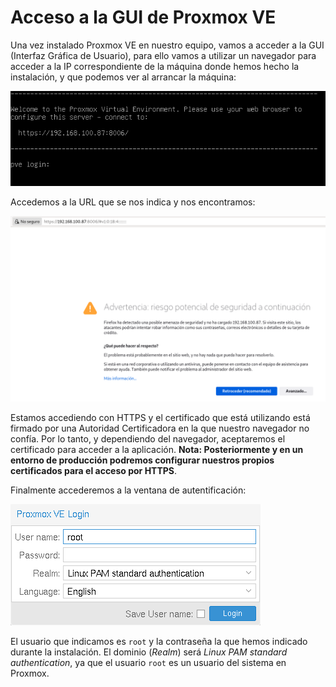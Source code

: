 # Acceso a la GUI de Proxmox VE

Una vez instalado Proxmox VE en nuestro equipo, vamos a acceder a la
GUI (Interfaz Gráfica de Usuario), para ello vamos a utilizar un
navegador para acceder a la IP correspondiente de la máquina donde
hemos hecho la instalación, y que podemos ver al arrancar la máquina:

![acceso](img/acceso1.png)

Accedemos a la URL que se nos indica y nos encontramos:

![acceso](img/acceso2.png)

Estamos accediendo con HTTPS y el certificado que está utilizando está
firmado por una Autoridad Certificadora en la que nuestro navegador no
confía. Por lo tanto, y dependiendo del navegador, aceptaremos el
certificado para acceder a la aplicación. **Nota: Posteriormente y en
un entorno de producción podremos configurar nuestros propios
certificados para el acceso por HTTPS**.

Finalmente accederemos a la ventana de autentificación:

![acceso](img/acceso3.png)

El usuario que indicamos es `root` y la contraseña la que hemos
indicado durante la instalación. El dominio (*Realm*) será *Linux PAM
standard authentication*, ya que el usuario `root` es un usuario del
sistema en Proxmox.
